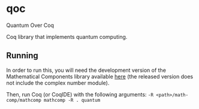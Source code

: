 # qoc
Quantum Over Coq

Coq library that implements quantum computing.

## Running

In order to run this, you will need the development version of the Mathematical
Components library available [here](http://github.com/math-comp/math-comp) (the
released version does not include the complex number module).

Then, run Coq (or CoqIDE) with the following arguments:
`-R <path>/math-comp/mathcomp mathcomp -R . quantum`
